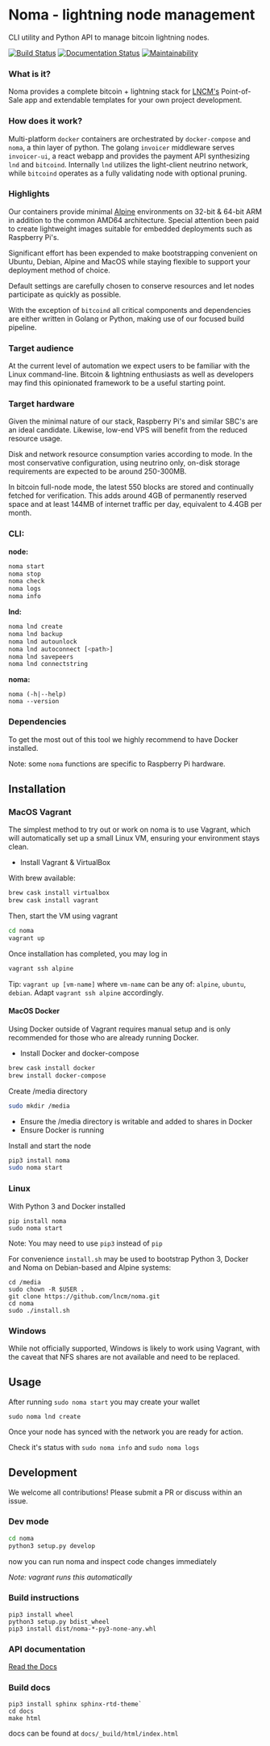 # Noma - lightning node management

CLI utility and Python API to manage bitcoin lightning nodes.

[![Build Status](https://travis-ci.com/lncm/noma.svg?branch=master)](https://travis-ci.com/lncm/noma)
[![Documentation Status](https://readthedocs.org/projects/noma/badge/?version=latest)](https://noma.readthedocs.io/en/latest/?badge=latest)
[![Maintainability](https://api.codeclimate.com/v1/badges/fd95275314bd4f680140/maintainability)](https://codeclimate.com/github/lncm/noma/maintainability)

### What is it?
Noma provides a complete bitcoin + lightning stack for [LNCM's](https://lncm.io) Point-of-Sale app and extendable templates for your own project development.

### How does it work?
Multi-platform `docker` containers are orchestrated by `docker-compose` and `noma`, a thin layer of python. The golang `invoicer` middleware serves `invoicer-ui`, a react webapp and provides the payment API synthesizing `lnd` and `bitcoind`. Internally `lnd` utilizes the light-client neutrino network, while `bitcoind` operates as a fully validating node with optional pruning.

### Highlights
Our containers provide minimal [Alpine](https://alpinelinux.org) environments on 32-bit & 64-bit ARM in addition to the common AMD64 architecture. Special attention been paid to create lightweight images suitable for embedded deployments such as Raspberry Pi's.

Significant effort has been expended to make bootstrapping convenient on Ubuntu, Debian, Alpine and MacOS while staying flexible to support your deployment method of choice.

Default settings are carefully chosen to conserve resources and let nodes participate as quickly as possible.

With the exception of `bitcoind` all critical components and dependencies are either written in Golang or Python, making use of our focused build pipeline.

### Target audience

At the current level of automation we expect users to be familiar with the Linux command-line. Bitcoin & lightning enthusiasts as well as developers may find this opinionated framework to be a useful starting point.

### Target hardware

Given the minimal nature of our stack, Raspberry Pi's and similar SBC's are an ideal candidate. Likewise, low-end VPS will benefit from the reduced resource usage.

Disk and network resource consumption varies according to mode. In the most conservative configuration, using neutrino only, on-disk storage requirements are expected to be around 250-300MB.

In bitcoin full-node mode, the latest 550 blocks are stored and continually fetched for verification. This adds around 4GB of permanently reserved space and at least 144MB of internet traffic per day, equivalent to 4.4GB per month.

### CLI:
**node:**
```bash
noma start
noma stop
noma check
noma logs
noma info
```
**lnd:**
```bash
noma lnd create
noma lnd backup
noma lnd autounlock
noma lnd autoconnect [<path>]
noma lnd savepeers
noma lnd connectstring
```
**noma:**
```
noma (-h|--help)
noma --version
```

### Dependencies

To get the most out of this tool we highly recommend to have Docker installed.

Note: some `noma` functions are specific to Raspberry Pi hardware.

## Installation

### MacOS Vagrant

The simplest method to try out or work on noma is to use Vagrant, which will automatically set up a small Linux VM, ensuring your environment stays clean.

* Install Vagrant & VirtualBox

With brew available:
```bash
brew cask install virtualbox
brew cask install vagrant
```
Then, start the VM using vagrant
```bash
cd noma
vagrant up
```

Once installation has completed, you may log in
```bash
vagrant ssh alpine
```

Tip: `vagrant up [vm-name]` where `vm-name` can be any of: `alpine`, `ubuntu`, `debian`. Adapt `vagrant ssh alpine` accordingly.

#### MacOS Docker

Using Docker outside of Vagrant requires manual setup and is only recommended for those who are already running Docker.

- Install Docker and docker-compose
```bash
brew cask install docker
brew install docker-compose
```

Create /media directory
```bash
sudo mkdir /media
```

* Ensure the /media directory is writable and added to shares in Docker
* Ensure Docker is running

Install and start the node
```bash
pip3 install noma
sudo noma start
```

### Linux

With Python 3 and Docker installed

```
pip install noma 
sudo noma start
```
Note: You may need to use `pip3` instead of `pip`

For convenience `install.sh` may be used to bootstrap Python 3, Docker and Noma on Debian-based and Alpine systems:
```
cd /media
sudo chown -R $USER .
git clone https://github.com/lncm/noma.git
cd noma
sudo ./install.sh
```

### Windows

While not officially supported, Windows is likely to work using Vagrant, with the caveat that NFS shares are not available and need to be replaced.

## Usage

After running `sudo noma start` you may create your wallet  

`sudo noma lnd create`

Once your node has synced with the network you are ready for action.

Check it's status with `sudo noma info` and `sudo noma logs`

## Development

We welcome all contributions! Please submit a PR or discuss within an issue.

### Dev mode

```bash
cd noma
python3 setup.py develop
```
now you can run noma and inspect code changes immediately

*Note: vagrant runs this automatically*

### Build instructions

```
pip3 install wheel
python3 setup.py bdist_wheel
pip3 install dist/noma-*-py3-none-any.whl
```

### API documentation

[Read the Docs](https://noma.readthedocs.io/en/latest/)


### Build docs

```
pip3 install sphinx sphinx-rtd-theme`
cd docs
make html
```

docs can be found at `docs/_build/html/index.html`
